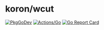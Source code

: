 # koron/wcut

[![PkgGoDev](https://pkg.go.dev/badge/github.com/koron/wcut)](https://pkg.go.dev/github.com/koron/wcut)
[![Actions/Go](https://github.com/koron/wcut/workflows/Go/badge.svg)](https://github.com/koron/wcut/actions?query=workflow%3AGo)
[![Go Report Card](https://goreportcard.com/badge/github.com/koron/wcut)](https://goreportcard.com/report/github.com/koron/wcut)
